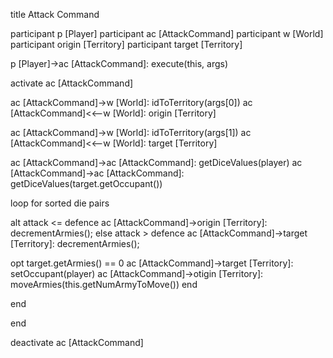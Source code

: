 title Attack Command

participant p [Player]
participant ac [AttackCommand]
participant w [World]
participant origin [Territory]
participant target [Territory]

p [Player]->ac [AttackCommand]: execute(this, args)

activate ac [AttackCommand]

ac [AttackCommand]->w [World]: idToTerritory(args[0])
ac [AttackCommand]<<--w [World]: origin [Territory]

ac [AttackCommand]->w [World]: idToTerritory(args[1])
ac [AttackCommand]<<--w [World]: target [Territory]

ac [AttackCommand]->ac [AttackCommand]: getDiceValues(player)
ac [AttackCommand]->ac [AttackCommand]: getDiceValues(target.getOccupant())

loop for sorted die pairs

alt attack <= defence
ac [AttackCommand]->origin [Territory]: decrementArmies();
else attack > defence
ac [AttackCommand]->target [Territory]: decrementArmies();

opt target.getArmies() == 0
ac [AttackCommand]->target [Territory]: setOccupant(player)
ac [AttackCommand]->otigin [Territory]: moveArmies(this.getNumArmyToMove())
end

end

end

deactivate ac [AttackCommand]
